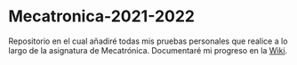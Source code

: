 # Mecatronica-2021-2022

Repositorio en el cual añadiré todas mis pruebas personales que realice a lo largo de la asignatura de Mecatrónica.
Documentaré mi progreso en la [Wiki](https://github.com/jmrtzma/Mecatronica-2021-2022/wiki).